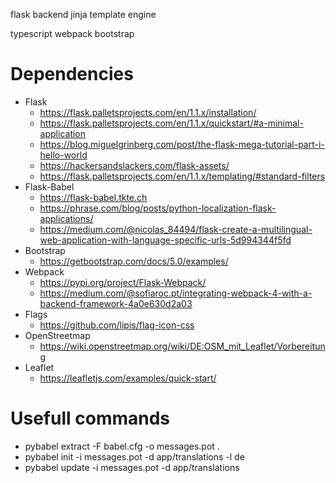 flask backend
jinja template engine

typescript
webpack
bootstrap

# Dependencies
- Flask
    - https://flask.palletsprojects.com/en/1.1.x/installation/
    - https://flask.palletsprojects.com/en/1.1.x/quickstart/#a-minimal-application
    - https://blog.miguelgrinberg.com/post/the-flask-mega-tutorial-part-i-hello-world
    - https://hackersandslackers.com/flask-assets/
    - https://flask.palletsprojects.com/en/1.1.x/templating/#standard-filters
- Flask-Babel
    - https://flask-babel.tkte.ch
    - https://phrase.com/blog/posts/python-localization-flask-applications/
    - https://medium.com/@nicolas_84494/flask-create-a-multilingual-web-application-with-language-specific-urls-5d994344f5fd
- Bootstrap
    - https://getbootstrap.com/docs/5.0/examples/
- Webpack
    - https://pypi.org/project/Flask-Webpack/
    - https://medium.com/@sofiaroc.pt/integrating-webpack-4-with-a-backend-framework-4a0e630d2a03
- Flags
    - https://github.com/lipis/flag-icon-css
- OpenStreetmap
    - https://wiki.openstreetmap.org/wiki/DE:OSM_mit_Leaflet/Vorbereitung
- Leaflet
    - https://leafletjs.com/examples/quick-start/

# Usefull commands
- pybabel extract -F babel.cfg -o messages.pot .
- pybabel init -i messages.pot -d app/translations -l de
- pybabel update -i messages.pot -d app/translations
